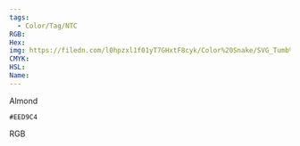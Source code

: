 ```yaml
---
tags:
  - Color/Tag/NTC
RGB:
Hex:
img: https://filedn.com/l0hpzxl1f01yT7GHxtF8cyk/Color%20Snake/SVG_Tumb%20Mass%20No%20Name/EED9C4.svg
CMYK:
HSL:
Name:
---
```

Almond
```palette
#EED9C4
```
RGB
